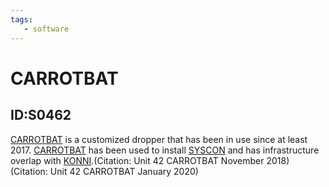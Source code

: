 ```yaml
---
tags:
   - software
---
```

# CARROTBAT
## ID:S0462
[CARROTBAT](/mitre/software/S0462) is a customized dropper that has been in use since at least 2017. [CARROTBAT](/mitre/software/S0462) has been used to install [SYSCON](/mitre/software/S0464) and has infrastructure overlap with [KONNI](/mitre/software/S0356).(Citation: Unit 42 CARROTBAT November 2018)(Citation: Unit 42 CARROTBAT January 2020)
